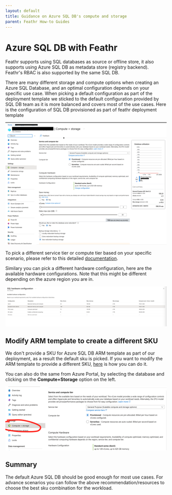 ```yaml
---
layout: default
title: Guidance on Azure SQL DB's compute and storage 
parent: Feathr How-to Guides
---
```


# Azure SQL DB with Feathr

Feathr supports using SQL databases as source or offline store, it also supports using Azure SQL DB as metadata store (registry backend). Feathr's RBAC is also supported by the same SQL DB. 

There are many different storage and compute options when creating an Azure SQL Database, and an optimal configuration depends on your specific use case. When picking a default configuration as part of the deployment template we sticked to the default configuration provided by SQL DB team as it is more balanced and covers most of the use cases. Here is the configuration of SQL DB provisioned as part of feathr deployment template

![Default Azure SQL DB COnfigs](../images/azure-sql-default-configs.png)

To pick a different service tier or compute tier based on your specific scenario, please refer to this detailed [documentation](https://learn.microsoft.com/en-us/azure/azure-sql/database/purchasing-models?view=azuresql).

Similary you can pick a different hardware configuration, here are the available hardware configurations. Note that this might be different depending on the azure region you are in.

![Default Azure SQL DB Hardware configs](../images/azure-sql-db-hardware-configs.png)


## Modify ARM template to create a different SKU
We don't provide a SKU for Azure SQL DB ARM template as part of our deployment, as a result the default sku is picked. If you want to modify the ARM template to provide a different SKU, [here](https://learn.microsoft.com/en-us/azure/templates/microsoft.sql/servers/databases?pivots=deployment-language-arm-template#resource-format-1) is how you can do it.

You can also do the same from Azure Portal, by selecting the database and clicking on the __Compute+Storage__ option on the left.

![Default Azure SQL DB Hardware configs](../images/azure-sql-db-compute-storage.png)

## Summary
The default Azure SQL DB should be good enough for most use cases. For advance scenarios you can follow the above recommendation/resources to choose the best sku combination for the workload.
